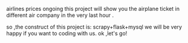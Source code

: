 airlines prices ongoing
this project will show you the airplane ticket in different air company
in the very last hour .

so ,the construct of this  project is:
scrapy+flask+mysql
we will be very happy if you want to coding with us.
ok ,let's go!